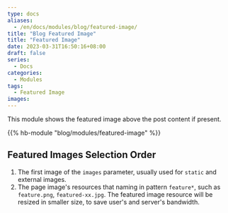 ```yaml
---
type: docs
aliases:
  - /en/docs/modules/blog/featured-image/
title: "Blog Featured Image"
title: "Featured Image"
date: 2023-03-31T16:50:16+08:00
draft: false
series:
  - Docs
categories:
  - Modules
tags:
  - Featured Image
images:
---
```


This module shows the featured image above the post content if present.

<!--more-->

{{% hb-module "blog/modules/featured-image" %}}

## Featured Images Selection Order

1. The first image of the `images` parameter, usually used for `static` and external images.
2. The page image's resources that naming in pattern `feature*`, such as `feature.png`, `featured-xx.jpg`. The featured image resource will be resized in smaller size, to save user's and server's bandwidth.
